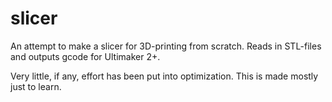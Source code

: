 # slicer

An attempt to make a slicer for 3D-printing from scratch. Reads in STL-files and outputs gcode for Ultimaker 2+.

Very little, if any, effort has been put into optimization. This is made mostly just to learn.
